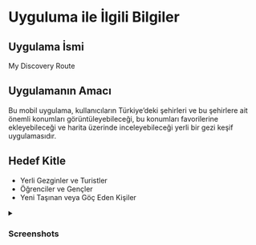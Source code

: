 # Uyguluma ile İlgili Bilgiler

## Uygulama İsmi
My Discovery Route

## Uygulamanın Amacı
Bu mobil uygulama, kullanıcıların Türkiye’deki şehirleri ve bu şehirlere ait önemli konumları görüntüleyebileceği, bu konumları favorilerine ekleyebileceği ve harita üzerinde inceleyebileceği yerli bir gezi keşif uygulamasıdır.

## Hedef Kitle
* Yerli Gezginler ve Turistler
* Öğrenciler ve Gençler
* Yeni Taşınan veya Göç Eden Kişiler


<details>
  <summary><h3>Screenshots</h3></summary>

  <h4>Konumlar ve Favoriler Ekranları</h4>
  <table>
    <tr>
      <td><img src="https://github.com/Selinayceylann/MyDiscoveryRoute/blob/main/MyDiscoveryRoute/screenshots2/konumlar.png" alt="Login Screen" width="200"/></td>
      <td><img src="https://github.com/Selinayceylann/MyDiscoveryRoute/blob/main/MyDiscoveryRoute/screenshots2/sehirkonumlar.png" alt="Create Account Screen" width="200"/></td>
      <td><img src="https://github.com/Selinayceylann/MyDiscoveryRoute/blob/main/MyDiscoveryRoute/screenshots2/favoriler.png" alt="Sign In Screen" width="200"/></td>
    </tr>
  </table>

  <h4>Anasayfa ve Ürünler Ekranları</h4>
  <table>
    <tr>
      <td><img src="https://github.com/Selinayceylann/MyDiscoveryRoute/blob/main/MyDiscoveryRoute/screenshots2/ayrintilar.png" alt="Home Screen" width="200"/></td>
      <td><img src="https://github.com/Selinayceylann/MyDiscoveryRoute/blob/main/MyDiscoveryRoute/screenshots2/harita.png" alt="Product Screen" width="200"/></td>
      <td><img src="https://github.com/Selinayceylann/MyDiscoveryRoute/blob/main/MyDiscoveryRoute/screenshots2/yoltarifi.png" alt="Buy Screen" width="200"/></td>
    </tr>
  </table>
</details>
